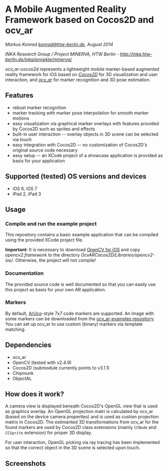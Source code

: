 # A Mobile Augmented Reality Framework based on Cocos2D and ocv_ar

*Markus Konrad <konrad@htw-berlin.de>, August 2014*

*INKA Research Group / Project MINERVA, HTW Berlin - http://inka.htw-berlin.de/inka/projekte/minerva/*

*ocv_ar-cocos2d* represents a lightweight mobile marker-based augmented reality framework for iOS based on *[Cocos2D](http://www.cocos2d-swift.org/)* for 3D visualization and user interaction, and *[ocv_ar](https://github.com/htw-inka/ocv_ar)* for marker recognition and 3D pose estimation.

## Features

* rebust marker recognition
* marker tracking with marker pose interpolation for smooth marker motions
* easy visualization via graphical marker overlays with features provided by Cocos2D such as sprites and effects
* built-in user interaction -- overlay objects in 3D scene can be selected via touch
* easy integration with Cocos2D -- no customization of Cocos2D's original source code necessary
* easy setup -- an XCode project of a showcase application is provided as basis for your application

## Supported (tested) OS versions and devices

* iOS 6, iOS 7
* iPad 2, iPad 3

## Usage

### Compile and run the example project

This repository contains a basic example application that can be compiled using the provided XCode project file.

**Important:** It is necessary to download [OpenCV for iOS](http://sourceforge.net/projects/opencvlibrary/files/opencv-ios/) and copy *opencv2.framework* to the directory *OcvARCocos2D/Libraries/opencv2-ios/*. Otherwise, the project will not compile!

### Documentation

The provided source code is well documented so that you can easily use this project as basis for your own AR application.

### Markers

By default, [ArUco](http://sourceforge.net/projects/aruco/)-style 7x7 code markers are supported. An image with some markers can be downloaded from the [ocv_ar-examples repository](https://github.com/htw-inka/ocv_ar-examples/blob/master/assets/marker-7x7-aruco-style/board.png). You can set up ocv_ar to use custom (binary) markers via template matching.

## Dependencies

* ocv_ar
 * OpenCV (tested with v2.4.9)
* Cocos2D (submodule currently points to v3.1.1)
 * Chipmunk
 * ObjectAL

## How does it work?

A camera view is displayed beneath Cocos2D's OpenGL view that is used as graphics overlay. An OpenGL projection matri is calculated by ocv_ar (based on the device camera properties) and is used as custom projection matrix in Cocos2D. The estimanted 3D transformations from ocv_ar for the found markers are used by Cocos2D class extensions (mainly `CCNode` and `CCSprite` extension) for proper 3D display.

For user interaction, OpenGL picking via ray tracing has been implemented so that the correct object in the 3D scene is selected upon touch.

## Screenshots